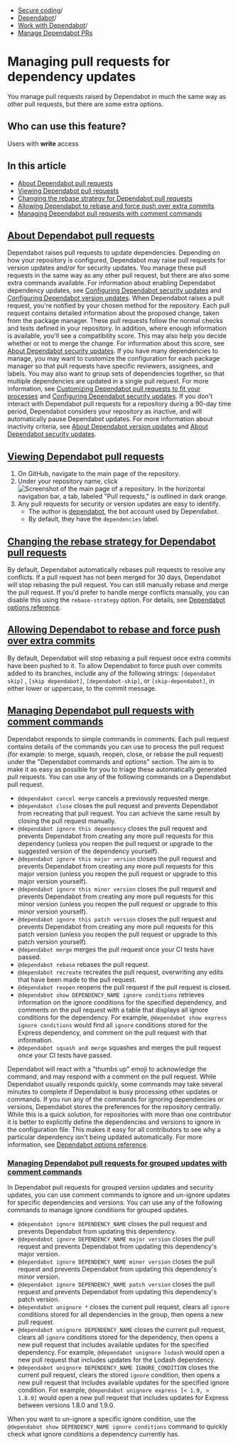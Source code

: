   * [Secure coding](https://docs.github.com/en/code-security "Secure coding")/
  * [Dependabot](https://docs.github.com/en/code-security/dependabot "Dependabot")/
  * [Work with Dependabot](https://docs.github.com/en/code-security/dependabot/working-with-dependabot "Work with Dependabot")/
  * [Manage Dependabot PRs](https://docs.github.com/en/code-security/dependabot/working-with-dependabot/managing-pull-requests-for-dependency-updates "Manage Dependabot PRs")


# Managing pull requests for dependency updates
You manage pull requests raised by Dependabot in much the same way as other pull requests, but there are some extra options.
## Who can use this feature?
Users with **write** access
## In this article
  * [About Dependabot pull requests](https://docs.github.com/en/code-security/dependabot/working-with-dependabot/managing-pull-requests-for-dependency-updates#about-dependabot-pull-requests)
  * [Viewing Dependabot pull requests](https://docs.github.com/en/code-security/dependabot/working-with-dependabot/managing-pull-requests-for-dependency-updates#viewing-dependabot-pull-requests)
  * [Changing the rebase strategy for Dependabot pull requests](https://docs.github.com/en/code-security/dependabot/working-with-dependabot/managing-pull-requests-for-dependency-updates#changing-the-rebase-strategy-for-dependabot-pull-requests)
  * [Allowing Dependabot to rebase and force push over extra commits](https://docs.github.com/en/code-security/dependabot/working-with-dependabot/managing-pull-requests-for-dependency-updates#allowing-dependabot-to-rebase-and-force-push-over-extra-commits)
  * [Managing Dependabot pull requests with comment commands](https://docs.github.com/en/code-security/dependabot/working-with-dependabot/managing-pull-requests-for-dependency-updates#managing-dependabot-pull-requests-with-comment-commands)


## [About Dependabot pull requests](https://docs.github.com/en/code-security/dependabot/working-with-dependabot/managing-pull-requests-for-dependency-updates#about-dependabot-pull-requests)
Dependabot raises pull requests to update dependencies. Depending on how your repository is configured, Dependabot may raise pull requests for version updates and/or for security updates. You manage these pull requests in the same way as any other pull request, but there are also some extra commands available. For information about enabling Dependabot dependency updates, see [Configuring Dependabot security updates](https://docs.github.com/en/code-security/dependabot/dependabot-security-updates/configuring-dependabot-security-updates) and [Configuring Dependabot version updates](https://docs.github.com/en/code-security/dependabot/dependabot-version-updates/configuring-dependabot-version-updates).
When Dependabot raises a pull request, you're notified by your chosen method for the repository. Each pull request contains detailed information about the proposed change, taken from the package manager. These pull requests follow the normal checks and tests defined in your repository. In addition, where enough information is available, you'll see a compatibility score. This may also help you decide whether or not to merge the change. For information about this score, see [About Dependabot security updates](https://docs.github.com/en/code-security/dependabot/dependabot-security-updates/about-dependabot-security-updates).
If you have many dependencies to manage, you may want to customize the configuration for each package manager so that pull requests have specific reviewers, assignees, and labels. You may also want to group sets of dependencies together, so that multiple dependencies are updated in a single pull request. For more information, see [Customizing Dependabot pull requests to fit your processes](https://docs.github.com/en/code-security/dependabot/dependabot-version-updates/customizing-dependabot-prs) and [Configuring Dependabot security updates](https://docs.github.com/en/code-security/dependabot/dependabot-security-updates/configuring-dependabot-security-updates#grouping-dependabot-updates-into-a-single-pull-request).
If you don't interact with Dependabot pull requests for a repository during a 90-day time period, Dependabot considers your repository as inactive, and will automatically pause Dependabot updates. For more information about inactivity criteria, see [About Dependabot version updates](https://docs.github.com/en/code-security/dependabot/dependabot-version-updates/about-dependabot-version-updates#about-automatic-deactivation-of-dependabot-updates) and [About Dependabot security updates](https://docs.github.com/en/code-security/dependabot/dependabot-security-updates/about-dependabot-security-updates#about-automatic-deactivation-of-dependabot-updates).
## [Viewing Dependabot pull requests](https://docs.github.com/en/code-security/dependabot/working-with-dependabot/managing-pull-requests-for-dependency-updates#viewing-dependabot-pull-requests)
  1. On GitHub, navigate to the main page of the repository.
  2. Under your repository name, click 
![Screenshot of the main page of a repository. In the horizontal navigation bar, a tab, labeled "Pull requests," is outlined in dark orange.](https://docs.github.com/assets/cb-51156/images/help/repository/repo-tabs-pull-requests-global-nav-update.png)
  3. Any pull requests for security or version updates are easy to identify.
     * The author is [dependabot](https://github.com/dependabot), the bot account used by Dependabot.
     * By default, they have the `dependencies` label.


## [Changing the rebase strategy for Dependabot pull requests](https://docs.github.com/en/code-security/dependabot/working-with-dependabot/managing-pull-requests-for-dependency-updates#changing-the-rebase-strategy-for-dependabot-pull-requests)
By default, Dependabot automatically rebases pull requests to resolve any conflicts. If a pull request has not been merged for 30 days, Dependabot will stop rebasing the pull request. You can still manually rebase and merge the pull request. If you'd prefer to handle merge conflicts manually, you can disable this using the `rebase-strategy` option. For details, see [Dependabot options reference](https://docs.github.com/en/code-security/dependabot/working-with-dependabot/dependabot-options-reference#rebase-strategy).
## [Allowing Dependabot to rebase and force push over extra commits](https://docs.github.com/en/code-security/dependabot/working-with-dependabot/managing-pull-requests-for-dependency-updates#allowing-dependabot-to-rebase-and-force-push-over-extra-commits)
By default, Dependabot will stop rebasing a pull request once extra commits have been pushed to it. To allow Dependabot to force push over commits added to its branches, include any of the following strings: `[dependabot skip]` , `[skip dependabot]`, `[dependabot-skip]`, or `[skip-dependabot]`, in either lower or uppercase, to the commit message.
## [Managing Dependabot pull requests with comment commands](https://docs.github.com/en/code-security/dependabot/working-with-dependabot/managing-pull-requests-for-dependency-updates#managing-dependabot-pull-requests-with-comment-commands)
Dependabot responds to simple commands in comments. Each pull request contains details of the commands you can use to process the pull request (for example: to merge, squash, reopen, close, or rebase the pull request) under the "Dependabot commands and options" section. The aim is to make it as easy as possible for you to triage these automatically generated pull requests.
You can use any of the following commands on a Dependabot pull request.
  * `@dependabot cancel merge` cancels a previously requested merge.
  * `@dependabot close` closes the pull request and prevents Dependabot from recreating that pull request. You can achieve the same result by closing the pull request manually.
  * `@dependabot ignore this dependency` closes the pull request and prevents Dependabot from creating any more pull requests for this dependency (unless you reopen the pull request or upgrade to the suggested version of the dependency yourself).
  * `@dependabot ignore this major version` closes the pull request and prevents Dependabot from creating any more pull requests for this major version (unless you reopen the pull request or upgrade to this major version yourself).
  * `@dependabot ignore this minor version` closes the pull request and prevents Dependabot from creating any more pull requests for this minor version (unless you reopen the pull request or upgrade to this minor version yourself).
  * `@dependabot ignore this patch version` closes the pull request and prevents Dependabot from creating any more pull requests for this patch version (unless you reopen the pull request or upgrade to this patch version yourself).
  * `@dependabot merge` merges the pull request once your CI tests have passed.
  * `@dependabot rebase` rebases the pull request.
  * `@dependabot recreate` recreates the pull request, overwriting any edits that have been made to the pull request.
  * `@dependabot reopen` reopens the pull request if the pull request is closed.
  * `@dependabot show DEPENDENCY_NAME ignore conditions` retrieves information on the ignore conditions for the specified dependency, and comments on the pull request with a table that displays all ignore conditions for the dependency. For example, `@dependabot show express ignore conditions` would find all `ignore` conditions stored for the Express dependency, and comment on the pull request with that information.
  * `@dependabot squash and merge` squashes and merges the pull request once your CI tests have passed.


Dependabot will react with a "thumbs up" emoji to acknowledge the command, and may respond with a comment on the pull request. While Dependabot usually responds quickly, some commands may take several minutes to complete if Dependabot is busy processing other updates or commands.
If you run any of the commands for ignoring dependencies or versions, Dependabot stores the preferences for the repository centrally. While this is a quick solution, for repositories with more than one contributor it is better to explicitly define the dependencies and versions to ignore in the configuration file. This makes it easy for all contributors to see why a particular dependency isn't being updated automatically.
For more information, see [Dependabot options reference](https://docs.github.com/en/code-security/dependabot/working-with-dependabot/dependabot-options-reference#ignore).
### [Managing Dependabot pull requests for grouped updates with comment commands](https://docs.github.com/en/code-security/dependabot/working-with-dependabot/managing-pull-requests-for-dependency-updates#managing-dependabot-pull-requests-for-grouped-updates-with-comment-commands)
In Dependabot pull requests for grouped version updates and security updates, you can use comment commands to ignore and un-ignore updates for specific dependencies and versions. You can use any of the following commands to manage ignore conditions for grouped updates.
  * `@dependabot ignore DEPENDENCY_NAME` closes the pull request and prevents Dependabot from updating this dependency.
  * `@dependabot ignore DEPENDENCY_NAME major version` closes the pull request and prevents Dependabot from updating this dependency's major version.
  * `@dependabot ignore DEPENDENCY_NAME minor version` closes the pull request and prevents Dependabot from updating this dependency's minor version.
  * `@dependabot ignore DEPENDENCY_NAME patch version` closes the pull request and prevents Dependabot from updating this dependency's patch version.
  * `@dependabot unignore *` closes the current pull request, clears all `ignore` conditions stored for all dependencies in the group, then opens a new pull request.
  * `@dependabot unignore DEPENDENCY_NAME` closes the current pull request, clears all `ignore` conditions stored for the dependency, then opens a new pull request that includes available updates for the specified dependency. For example, `@dependabot unignore lodash` would open a new pull request that includes updates for the Lodash dependency.
  * `@dependabot unignore DEPENDENCY_NAME IGNORE_CONDITION` closes the current pull request, clears the stored `ignore` condition, then opens a new pull request that includes available updates for the specified ignore condition. For example, `@dependabot unignore express [< 1.9, > 1.8.0]` would open a new pull request that includes updates for Express between versions 1.8.0 and 1.9.0.


When you want to un-ignore a specific ignore condition, use the `@dependabot show DEPENDENCY_NAME ignore conditions` command to quickly check what ignore conditions a dependency currently has.
